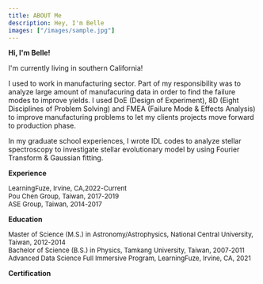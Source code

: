 ```yaml
---
title: ABOUT Me
description: Hey, I'm Belle
images: ["/images/sample.jpg"]
---
```



**Hi, I'm Belle!**

I'm currently living in southern California!

I used to work in manufacturing sector. Part of my responsibility was to analyze large amount of manufacuring data in order to find the failure modes to improve yields. I used DoE (Design of Experiment), 8D (Eight Disciplines of Problem Solving) and FMEA (Failure Mode & Effects Analysis) to improve manufacturing problems to let my clients projects move forward to production phase.

In my graduate school experiences, I wrote IDL codes to analyze stellar spectroscopy to investigate stellar evolutionary model by using Fourier Transform & Gaussian fitting.

<!-- **Why I choose data science as my future career?**

In my project manager journey, I found out I loved the sense of achievements when I figured out what was the root cause behind the failure modes by analyzing large amount of data and I always love coding, especially you can write codes to do data analysis and then, you interpret the results, you find something, you provide your solutions to your clients!

Thus, these experiences draw me to data science, so that's why I joined a data science bootcamp and the more I devote myself into this field, the more I find out it is so interesting! -->

**Experience**

<font size = -1>LearningFuze, Irvine, CA,2022-Current</font>\
<font size = -1>Pou Chen Group, Taiwan, 2017-2019</font>\
<font size = -1>ASE Group, Taiwan, 2014-2017</font>

**Education**


<font size = -1>Master of Science (M.S.) in Astronomy/Astrophysics, National Central University, Taiwan, 2012-2014</font>\
<font size = -1>Bachelor of Science (B.S.) in Physics, Tamkang University, Taiwan, 2007-2011</font>\
<font size = -1>Advanced Data Science Full Immersive Program, LearningFuze, Irvine, CA, 2021</font>

**Certification**

<!-- <font size = -1>AWS Certified Machine Learning – Specialty (May 2022), Amazon Web Services (AWS)</font>
<img src="../static/images/aws-certified-machine-learning-specialty.png"></img>
 -->


<div data-iframe-width="150" data-iframe-height="270" data-share-badge-id="aecf8239-502a-481d-802e-7c6ff10613b6" data-share-badge-host="https://www.credly.com"></div><script type="text/javascript" async src="//cdn.credly.com/assets/utilities/embed.js"></script>